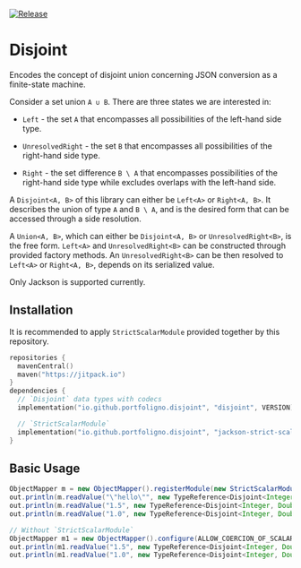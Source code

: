 [![Release](https://jitpack.io/v/io.github.portfoligno/disjoint.svg)](
  https://jitpack.io/#io.github.portfoligno/disjoint
)

Disjoint
===

Encodes the concept of disjoint union concerning JSON conversion as a finite-state machine.

Consider a set union `A ∪ B`. There are three states we are interested in:

* `Left` - the set `A` that encompasses all possibilities of the left-hand side type.

* `UnresolvedRight` - the set `B` that encompasses all possibilities of the right-hand side type.

* `Right` -  the set difference `B \ A` that encompasses possibilities of the right-hand side type
while excludes overlaps with the left-hand side.

A `Disjoint<A, B>` of this library can either be `Left<A>` or `Right<A, B>`.
It describes the union of type `A` and `B \ A`,
and is the desired form that can be accessed through a side resolution.

A `Union<A, B>`, which can either be `Disjoint<A, B>` or `UnresolvedRight<B>`, is the free form.
`Left<A>` and `UnresolvedRight<B>` can be constructed through provided factory methods.
An `UnresolvedRight<B>` can be then resolved to `Left<A>` or `Right<A, B>`, depends on its serialized value.

Only Jackson is supported currently.

## Installation

It is recommended to apply `StrictScalarModule` provided together by this repository.

```kts
repositories {
  mavenCentral()
  maven("https://jitpack.io")
}
dependencies {
  // `Disjoint` data types with codecs
  implementation("io.github.portfoligno.disjoint", "disjoint", VERSION)

  // `StrictScalarModule`
  implementation("io.github.portfoligno.disjoint", "jackson-strict-scalar", VERSION)
}
```

## Basic Usage

```java
ObjectMapper m = new ObjectMapper().registerModule(new StrictScalarModule());
out.println(m.readValue("\"hello\"", new TypeReference<Disjoint<Integer, String>>() { })); // right(hello)
out.println(m.readValue("1.5", new TypeReference<Disjoint<Integer, Double>>() { })); // right(1.5)
out.println(m.readValue("1.0", new TypeReference<Disjoint<Integer, Double>>() { })); // left(1)

// Without `StrictScalarModule`
ObjectMapper m1 = new ObjectMapper().configure(ALLOW_COERCION_OF_SCALARS, false);
out.println(m1.readValue("1.5", new TypeReference<Disjoint<Integer, Double>>() { })); // left(1)
out.println(m1.readValue("1.0", new TypeReference<Disjoint<Integer, Double>>() { })); // left(1)
```

